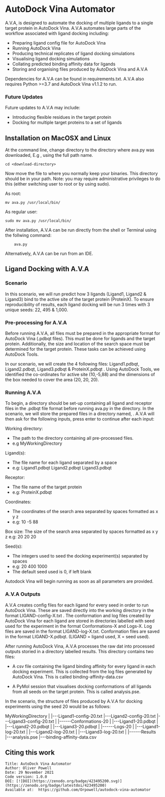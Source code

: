 # AutoDock Vina Automator
A.V.A, is designed to automate the docking of multiple ligands to a single target protein in AutoDock Vina.  A.V.A automates large parts of the workflow associated with ligand docking including:

- Preparing ligand config file for AutoDock Vina
- Running AutoDock Vina
- Producing technical replicates of ligand docking simulations
- Visualising ligand docking simulations
- Collating predicted binding affinity data for ligands
- Storing and organising files produced by AutoDock Vina and A.V.A

Dependencies for A.V.A can be found in requirements.txt.  A.V.A also requires Python >=3.7 and AutoDock Vina v1.1.2 to run. 

### Future Updates
Future updates to A.V.A may include:
- Introducing flexible residues in the target protein
- Docking for multiple target proteins to a set of ligands

## Installation on MacOSX and Linux
At the command line, change directory to the directory where ava.py was downloaded, E.g <download-directory>, using the full path name.

    cd <download-directory>

Now move the file to where you normally keep your binaries. This directory should be in your path. Note: you may require administrative privileges to do this (either switching user to root or by using sudo).

As root:

    mv ava.py /usr/local/bin/

As regular user:

    sudo mv ava.py /usr/local/bin/

After installation, A.V.A can be run directly from the shell or Terminal using the  follwing command: 

 		ava.py

Alternatively, A.V.A can be run from an IDE.

## Ligand Docking with A.V.A
### Scenario
In this scenario, we will run predict how 3 ligands (Ligand1, Ligand2 & Ligand3) bind to the active site of the target protein (ProteinX).  To ensure reproducibility of results, each ligand docking will be run 3 times with 3 unique seeds: 22, 495 & 1,000. 

### Pre-processing for A.V.A
Before running A.V.A, all files must be prepared in the appropriate format for AutoDock Vina (.pdbqt files). This must be done for ligands and the target protein. Additionally, the size and location of the search space must be determined for the target protein. These tasks can be achieved using AutoDock Tools. 

In our scenario, we will create the 4 following files: Ligand1.pdbqt, Ligand2.pdbqt, Ligand3.pdbqt & ProteinX.pdbqt . Using AutoDock Tools, we identified the co-ordinates for active site (10,-5,88) and the dimensions of the box needed to cover the area (20, 20, 20). 

### Running A.V.A
To begin, a directory should be set-up containing all ligand and receptor files in the .pdbqt file format before running ava.py in the directory. In the scenario, we will store the prepared files in a directory named, <MyWorkingDirectory> . A.V.A will then ask for the following inputs, press enter to continue after each input:

Working directory: 
- The path to the directory containing all pre-processed files. 
- e.g MyWorkingDirectory

Ligand(s): 
- The file name for each ligand separated by a space
- e.g: Ligand1.pdbqt Ligand2.pdbqt Ligand3.pdbqt

Receptor: 
- The file name of the target protein
- e.g: ProteinX.pdbqt
          
Coordinates: 
- The coordinates of the search area separated by spaces formatted as x y z
-  e.g: 10 -5 88
             
Box size: The size of the search area separated by spaces formatted as x y z
          e.g: 20 20 20

Seed(s): 
- The integers used to seed the docking experiment(s) separated by spaces
- e.g: 20 400 1000 
- The default seed used is 0, if left blank
     
Autodock Vina will begin running as soon as all parameters are provided.

### A.V.A Outputs
A.V.A creates config files for each ligand for every seed in order to run AutoDock Vina. These are saved directly into the working directory in the format LIGAND-config-X.txt .
The conformation and log files created by AutoDock Vina for each ligand are stored in directories labelled with seed used for the experiment in the format Conformations-X and Logs-X. Log files are saved in the format LIGAND-log-X.txt. Conformation files are saved in the format LIGAND-X.pdbqt. (LIGAND = ligand used, X = seed used). 

After running AutoDock Vina, A.V.A processes the raw dat into processed outputs storied in a directory labelled results. This directory contains two files:

- A csv file containing the ligand binding affinity for every ligand in each docking experiment. This is collected from the log files generated by AutoDock Vina. This is called binding-affinity-data.csv

- A PyMol session that visualises docking conformations of all ligands from all seeds on the target protein. This is called analysis.pse.

In the scenario, the structure of files produced by A.V.A for docking experiments using the seed 20 would be as follows:

MyWorkingDirectory
	 |
	 |---Ligand1-config-20.txt
 	 |---Ligand2-config-20.txt
	 |---Ligand3-config-20.txt
	 |
	 |------Conformations-20
	 |	|---Ligand1-20.pdbqt
	 |	|---Ligand2-20.pdbqt
	 |	|---Ligand3-20.pdbqt
	 |
	 |------Logs-20
	 |	|---Ligand1-log-20.txt
	 |	|---Ligand2-log-20.txt
	 |	|---Ligand3-log-20.txt
	 |
	 |------Results
		|---analysis.pse
		|---binding-affinity-data.csv

## Citing this work

	Title: AutoDock Vina Automator
	Author: Oliver Powell
	Date: 29 November 2021
	Code version: 1.0.0
	DOI: [![DOI](https://zenodo.org/badge/423495200.svg)](https://zenodo.org/badge/latestdoi/423495200)
	Available at:  https://github.com/Orpowell/autodock-vina-automator
